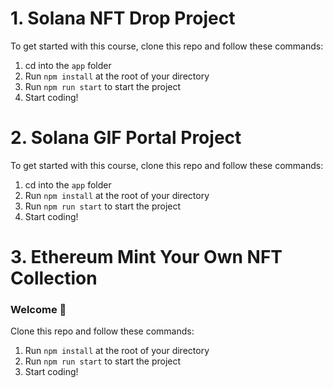 # 1. Solana NFT Drop Project

To get started with this course, clone this repo and follow these commands:

1. cd into the `app` folder
2. Run `npm install` at the root of your directory
3. Run `npm run start` to start the project
4. Start coding!

# 2. Solana GIF Portal Project

To get started with this course, clone this repo and follow these commands:

1. cd into the `app` folder
2. Run `npm install` at the root of your directory
3. Run `npm run start` to start the project
4. Start coding!

# 3. Ethereum Mint Your Own NFT Collection

### **Welcome 👋**
Clone this repo and follow these commands:

1. Run `npm install` at the root of your directory
2. Run `npm run start` to start the project
3. Start coding!

